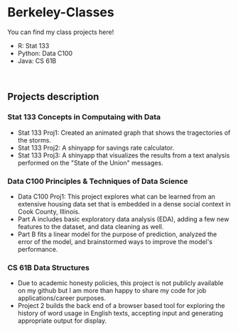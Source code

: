 # Berkeley-Classes
You can find my class projects here!
- R: Stat 133
- Python: Data C100
- Java: CS 61B
<br/>

## Projects description
### Stat 133 Concepts in Computaing with Data
- Stat 133 Proj1: Created an animated graph that shows the tragectories of the storms.
- Stat 133 Proj2: A shinyapp for savings rate calculator. 
- Stat 133 Proj3: A shinyapp that visualizes the results from a text analysis performed on the "State of the Union" messages.
### Data C100 Principles & Techniques of Data Science
- Data C100 Proj1: This project explores what can be learned from an extensive housing data set that is embedded in a dense social context in Cook County, Illinois. 
- Part A includes basic exploratory data analysis (EDA), adding a few new features to the dataset, and data cleaning as well. 
- Part B fits a linear model for the purpose of prediction, analyzed the error of the model, and brainstormed ways to improve the model's performance.
### CS 61B Data Structures
- Due to academic honesty policies, this project is not publicly available on my github but I am more than happy to share my code for job applications/career purposes.
- Project 2 builds the back end of a browser based tool for exploring the history of word usage in English texts, accepting input and generating appropriate output for display.

